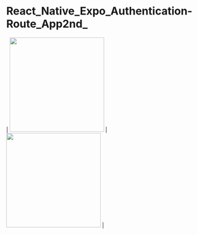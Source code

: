 # React_Native_Expo_Authentication-Route_App2nd_



| <img src="(https://user-images.githubusercontent.com/55871146/115546812-1c2d8600-a2c3-11eb-8844-1cd11fb76c6d.jpeg)" width="250"> | <img src="(https://user-images.githubusercontent.com/55871146/115546825-1fc10d00-a2c3-11eb-9106-04b722055c40.jpeg)" width="250"> |
